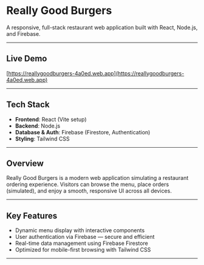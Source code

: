 # Really Good Burgers

A responsive, full-stack restaurant web application built with React, Node.js, and Firebase.

---

##  Live Demo  
[https://reallygoodburgers-4a0ed.web.app](https://reallygoodburgers-4a0ed.web.app)

---

##  Tech Stack  
- **Frontend**: React (Vite setup)  
- **Backend**: Node.js  
- **Database & Auth**: Firebase (Firestore, Authentication)  
- **Styling**: Tailwind CSS  

---

##  Overview  
Really Good Burgers is a modern web application simulating a restaurant ordering experience. Visitors can browse the menu, place orders (simulated), and enjoy a smooth, responsive UI across all devices.

---

##  Key Features  
- Dynamic menu display with interactive components  
- User authentication via Firebase — secure and efficient  
- Real-time data management using Firebase Firestore  
- Optimized for mobile-first browsing with Tailwind CSS  

---
